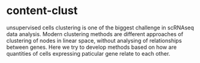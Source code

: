 # content-clust

unsupervised cells clustering is one of the biggest challenge in scRNAseq data analysis. 
Modern clustering methods are different approaches of clustering of nodes in linear space, without analysing of relationships between genes.
Here we try to develop methods based on how are quantities of cells expressing paticular gene relate to each other.
